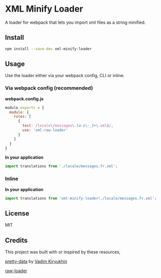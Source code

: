# XML Minify Loader
  
A loader for webpack that lets you import xml files as a string minified.

## Install

```bash
npm install --save-dev xml-minify-loader
```

## Usage

Use the loader either via your webpack config, CLI or inline.

### Via webpack config (recommended)

**webpack.config.js**
```js
module.exports = {
  module: {
    rules: [
      {
        test: /locale\/messages\.[a-z\-_]+\.xml$/,
        use: 'xml-raw-loader'
      }
    ]
  }
}
```

**In your application**
```js
import translations from './locale/messages.fr.xml';
```

### Inline

**In your application**
```js
import translations from 'xml-minify-loader!./locale/messages.fr.xml';
```

## License

MIT

## Credits

This project was built with or inspired by these resources,

[pretty-data](https://github.com/vkiryukhin/pretty-data)
by [Vadim Kiryukhin](http://vadimkir.blogspot.com/)

[raw-loader](https://github.com/webpack-contrib/raw-loader)
